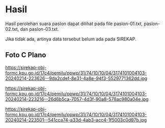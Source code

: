 # Hasil

Hasil perolehan suara paslon dapat dilihat pada file paslon-01.txt, paslon-02.txt, dan paslon-03.txt.

Jika tidak ada, artinya data tersebut belum ada pada SIREKAP.

## Foto C Plano

https://sirekap-obj-formc.kpu.go.id/17c4/pemilu/ppwp/31/74/10/10/04/3174101004103-20240214-223626--9da2cdef-8e31-4a8e-94f3-5529771362dd.jpg

https://sirekap-obj-formc.kpu.go.id/17c4/pemilu/ppwp/31/74/10/10/04/3174101004103-20240214-223216--26d6b5ca-7057-4d3f-90a8-578ac980a04e.jpg

https://sirekap-obj-formc.kpu.go.id/17c4/pemilu/ppwp/31/74/10/10/04/3174101004103-20240214-223501--541cca74-a33d-4ab3-acc4-1f5003c0d97b.jpg
